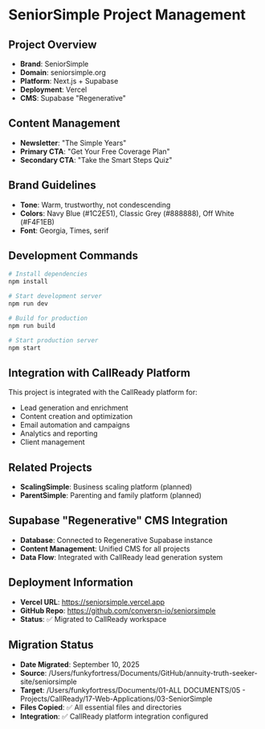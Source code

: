 # SeniorSimple Project Management

## Project Overview
- **Brand**: SeniorSimple
- **Domain**: seniorsimple.org
- **Platform**: Next.js + Supabase
- **Deployment**: Vercel
- **CMS**: Supabase "Regenerative"

## Content Management
- **Newsletter**: "The Simple Years"
- **Primary CTA**: "Get Your Free Coverage Plan"
- **Secondary CTA**: "Take the Smart Steps Quiz"

## Brand Guidelines
- **Tone**: Warm, trustworthy, not condescending
- **Colors**: Navy Blue (#1C2E51), Classic Grey (#888888), Off White (#F4F1EB)
- **Font**: Georgia, Times, serif

## Development Commands
```bash
# Install dependencies
npm install

# Start development server
npm run dev

# Build for production
npm run build

# Start production server
npm start
```

## Integration with CallReady Platform
This project is integrated with the CallReady platform for:
- Lead generation and enrichment
- Content creation and optimization
- Email automation and campaigns
- Analytics and reporting
- Client management

## Related Projects
- **ScalingSimple**: Business scaling platform (planned)
- **ParentSimple**: Parenting and family platform (planned)

## Supabase "Regenerative" CMS Integration
- **Database**: Connected to Regenerative Supabase instance
- **Content Management**: Unified CMS for all projects
- **Data Flow**: Integrated with CallReady lead generation system

## Deployment Information
- **Vercel URL**: https://seniorsimple.vercel.app
- **GitHub Repo**: https://github.com/conversn-io/seniorsimple
- **Status**: ✅ Migrated to CallReady workspace

## Migration Status
- **Date Migrated**: September 10, 2025
- **Source**: /Users/funkyfortress/Documents/GitHub/annuity-truth-seeker-site/seniorsimple
- **Target**: /Users/funkyfortress/Documents/01-ALL DOCUMENTS/05 - Projects/CallReady/17-Web-Applications/03-SeniorSimple
- **Files Copied**: ✅ All essential files and directories
- **Integration**: ✅ CallReady platform integration configured


